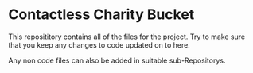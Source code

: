 # Contactless Charity Bucket
This reposititory contains all of the files for the project. Try to make sure that you keep any changes to code updated on to here.

Any non code files can also be added in suitable sub-Repositorys.
